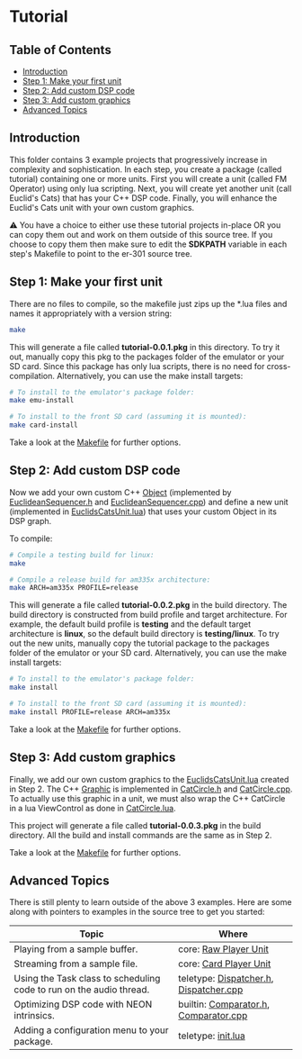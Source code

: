 # Tutorial

## Table of Contents

  * [Introduction](#introduction)
  * [Step 1: Make your first unit](#step-1-make-your-first-unit)
  * [Step 2: Add custom DSP code](#step-2-add-custom-dsp-code)
  * [Step 3: Add custom graphics](#step-3-add-custom-graphics)
  * [Advanced Topics](#advanced-topics)

## Introduction

This folder contains 3 example projects that progressively increase in complexity and sophistication.  In each step, you create a package (called tutorial) containing one or more units.  First you will create a unit (called FM Operator) using only lua scripting.  Next, you will create yet another unit (call Euclid's Cats) that has your C++ DSP code.  Finally, you will enhance the Euclid's Cats unit with your own custom graphics.

:warning: You have a choice to either use these tutorial projects in-place OR you can copy them out and work on them outside of this source tree.  If you choose to copy them then make sure to edit the **SDKPATH** variable in each step's Makefile to point to the er-301 source tree.

## Step 1: Make your first unit

There are no files to compile, so the makefile just zips up the *.lua files and names it appropriately with a version string:

```bash
make
```

This will generate a file called **tutorial-0.0.1.pkg** in this directory.  To try it out, manually copy this pkg to the packages folder of the emulator or your SD card.  Since this package has only lua scripts, there is no need for cross-compilation.  Alternatively, you can use the make install targets:

```bash
# To install to the emulator's package folder:
make emu-install

# To install to the front SD card (assuming it is mounted):
make card-install
```

Take a look at the [Makefile](step1/Makefile) for further options.

## Step 2: Add custom DSP code

Now we add your own custom C++ [Object](../od/objects/Object.h) (implemented by [EuclideanSequencer.h](step2/EuclideanSequencer.h) and [EuclideanSequencer.cpp](step2/EuclideanSequencer.cpp)) and define a new unit (implemented in [EuclidsCatsUnit.lua](step3/EuclidsCatsUnit.lua)) that uses your custom Object in its DSP graph.

To compile:
```bash
# Compile a testing build for linux:
make

# Compile a release build for am335x architecture:
make ARCH=am335x PROFILE=release
```

This will generate a file called **tutorial-0.0.2.pkg** in the build directory.  The build directory is constructed from build profile and target architecture.  For example, the default build profile is **testing** and the default target architecture is **linux**, so the default build directory is **testing/linux**.  To try out the new units, manually copy the tutorial package to the packages folder of the emulator or your SD card.  Alternatively, you can use the make install targets:

```bash
# To install to the emulator's package folder:
make install

# To install to the front SD card (assuming it is mounted):
make install PROFILE=release ARCH=am335x
```

Take a look at the [Makefile](step2/Makefile) for further options.

## Step 3: Add custom graphics

Finally, we add our own custom graphics to the [EuclidsCatsUnit.lua](step3/EuclidsCatsUnit.lua) created in Step 2.  The C++ [Graphic](../od/graphics/Graphic.h) is implemented in [CatCircle.h](step3/CatCircle.h) and [CatCircle.cpp](step3/CatCircle.cpp).  To actually use this graphic in a unit, we must also wrap the C++ CatCircle in a lua ViewControl as done in [CatCircle.lua](step3/CatCircle.lua).

This project will generate a file called **tutorial-0.0.3.pkg** in the build directory.  All the build and install commands are the same as in Step 2.

Take a look at the [Makefile](step3/Makefile) for further options.

## Advanced Topics

There is still plenty to learn outside of the above 3 examples.  Here are some along with pointers to examples in the source tree to get you started:

| Topic | Where |
| --- | ----------- |
| Playing from a sample buffer. | core: [Raw Player Unit](../mods/core/assets/Player/Raw.lua) |
| Streaming from a sample file. | core: [Card Player Unit](../mods/core/assets/File/CardPlayerUnit.lua) |
| Using the Task class to scheduling code to run on the audio thread. | teletype: [Dispatcher.h](../mods/teletype/Dispatcher.h), [Dispatcher.cpp](../mods/teletype/Dispatcher.cpp) |
| Optimizing DSP code with NEON intrinsics. | builtin: [Comparator.h](../od/objects/timing/Comparator.h), [Comparator.cpp](../od/objects/timing/Comparator.cpp) |
| Adding a configuration menu to your package. | teletype: [init.lua](../mods/teletype/assets/init.lua) |
